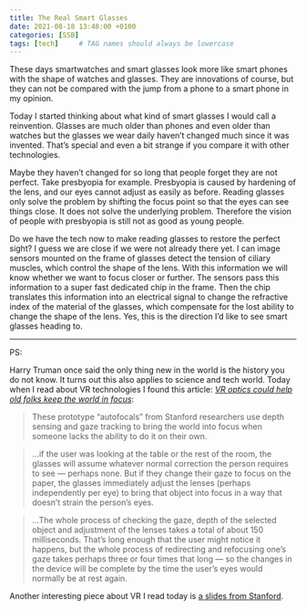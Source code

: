 ```yaml
---
title: The Real Smart Glasses
date: 2021-08-18 13:48:00 +0100
categories: [SSB]
tags: [tech]     # TAG names should always be lowercase
---
```




These days smartwatches and smart glasses look more like smart phones with the shape of watches and glasses. They are innovations of course, but they can not be compared with the jump from a phone to a smart phone in my opinion.

Today I started thinking about what kind of smart glasses I would call a reinvention. Glasses are much older than phones and even older than watches but the glasses we wear daily haven’t changed much since it was invented. That’s special and even a bit strange if you compare it with other technologies.

Maybe they haven’t changed for so long that people forget they are not perfect. Take presbyopia for example. Presbyopia is caused by hardening of the lens, and our eyes cannot adjust as easily as before. Reading glasses only solve the problem by shifting the focus point so that the eyes can see things close. It does not solve the underlying problem. Therefore the vision of people with presbyopia is still not as good as young people.

Do we have the tech now to make reading glasses to restore the perfect sight? I guess we are close if we were not already there yet. I can image sensors mounted on the frame of glasses detect the tension of ciliary muscles, which control the shape of the lens. With this information we will know whether we want to focus closer or further. The sensors pass this information to a super fast dedicated chip in the frame. Then the chip translates this information into an electrical signal to change the refractive index of the material of the glasses, which compensate for the lost ability to change the shape of the lens. Yes, this is the direction I’d like to see smart glasses heading to.

----------

PS:

Harry Truman once said the only thing new in the world is the history you do not know. It turns out this also applies to science and tech world. Today when I read about VR technologies I found this article: *[VR optics could help old folks keep the world in focus](https://techcrunch.com/2018/08/15/vr-optics-could-help-old-folks-keep-the-world-in-focus/)*:

> These prototype “autofocals” from Stanford researchers use depth sensing and gaze tracking to bring the world into focus when someone lacks the ability to do it on their own.

> ...if the user was looking at the table or the rest of the room, the glasses will assume whatever normal correction the person requires to see — perhaps none. But if they change their gaze to focus on the paper, the glasses immediately adjust the lenses (perhaps independently per eye) to bring that object into focus in a way that doesn’t strain the person’s eyes.

> ...The whole process of checking the gaze, depth of the selected object and adjustment of the lenses takes a total of about 150 milliseconds. That’s long enough that the user might notice it happens, but the whole process of redirecting and refocusing one’s gaze takes perhaps three or four times that long — so the changes in the device will be complete by the time the user’s eyes would normally be at rest again.

Another interesting piece about VR I read today is [a slides from Stanford](https://stanford.edu/class/ee267/lectures/lecture5.pdf).